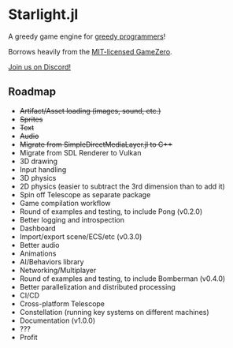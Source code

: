 # Starlight.jl

A greedy game engine for [greedy programmers](https://julialang.org/blog/2012/02/why-we-created-julia/)!

Borrows heavily from the [MIT-licensed GameZero](https://github.com/aviks/GameZero.jl/blob/master/LICENSE).

[Join us on Discord!](https://discord.gg/jUwaymK2as)

## Roadmap
- ~~Artifact/Asset loading (images, sound, etc.)~~
- ~~Sprites~~
- ~~Text~~
- ~~Audio~~
- ~~Migrate from SimpleDirectMediaLayer.jl to C++~~
- Migrate from SDL Renderer to Vulkan
- 3D drawing
- Input handling
- 3D physics
- 2D physics (easier to subtract the 3rd dimension than to add it)
- Spin off Telescope as separate package
- Game compilation workflow
- Round of examples and testing, to include Pong (v0.2.0)
- Better logging and introspection
- Dashboard
- Import/export scene/ECS/etc (v0.3.0)
- Better audio
- Animations
- AI/Behaviors library
- Networking/Multiplayer
- Round of examples and testing, to include Bomberman (v0.4.0)
- Better parallelization and distributed processing
- CI/CD
- Cross-platform Telescope
- Constellation (running key systems on different machines)
- Documentation (v1.0.0)
- ???
- Profit
